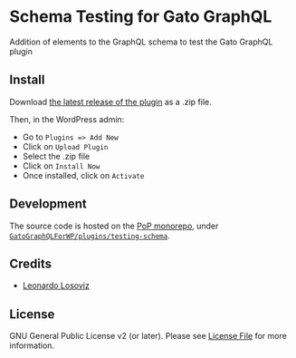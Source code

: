 # Schema Testing for Gato GraphQL

Addition of elements to the GraphQL schema to test the Gato GraphQL plugin

## Install

Download [the latest release of the plugin][latest-release-url] as a .zip file.

Then, in the WordPress admin:

- Go to `Plugins => Add New`
- Click on `Upload Plugin`
- Select the .zip file
- Click on `Install Now`
- Once installed, click on `Activate`

## Development

The source code is hosted on the [PoP monorepo](https://github.com/GatoGraphQL/GatoGraphQL), under [`GatoGraphQLForWP/plugins/testing-schema`](https://github.com/GatoGraphQL/GatoGraphQL/tree/master/layers/GatoGraphQLForWP/plugins/testing-schema).

## Credits

- [Leonardo Losoviz][link-author]

## License

GNU General Public License v2 (or later). Please see [License File](LICENSE.md) for more information.

[link-author]: https://github.com/leoloso
[latest-release-url]: https://github.com/leoloso/PRO/releases/latest/download/gatographql-testing-schema.zip
